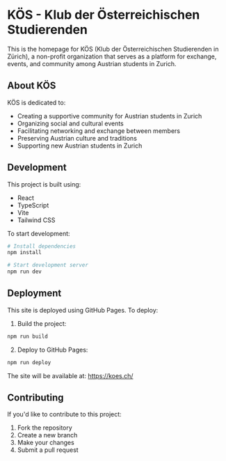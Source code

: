 # KÖS - Klub der Österreichischen Studierenden

This is the homepage for KÖS (Klub der Österreichischen Studierenden in Zürich), a non-profit organization that serves as a platform for exchange, events, and community among Austrian students in Zurich.

## About KÖS

KÖS is dedicated to:
- Creating a supportive community for Austrian students in Zurich
- Organizing social and cultural events
- Facilitating networking and exchange between members
- Preserving Austrian culture and traditions
- Supporting new Austrian students in Zurich

## Development

This project is built using:
- React
- TypeScript
- Vite
- Tailwind CSS

To start development:

```bash
# Install dependencies
npm install

# Start development server
npm run dev
```

## Deployment

This site is deployed using GitHub Pages. To deploy:

1. Build the project:
```bash
npm run build
```

2. Deploy to GitHub Pages:
```bash
npm run deploy
```

The site will be available at: https://koes.ch/

## Contributing

If you'd like to contribute to this project:
1. Fork the repository
2. Create a new branch
3. Make your changes
4. Submit a pull request
